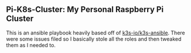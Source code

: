 ## Pi-K8s-Cluster: My Personal Raspberry Pi Cluster

This is an ansible playbook heavily based off of 
[k3s-io/k3s-ansible](https://github.com/k3s-io/k3s-ansible). There were some
issues filed so I basically stole all the roles and then tweaked them as I
needed to.